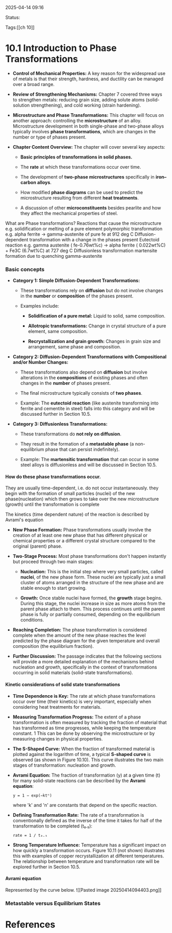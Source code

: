 2025-04-14 09:16

Status:

Tags:[[ch 10]]


# 10.1 Introduction to Phase Transformations
- **Control of Mechanical Properties:** A key reason for the widespread use of metals is that their strength, hardness, and ductility can be managed over a broad range.
    
- **Review of Strengthening Mechanisms:** Chapter 7 covered three ways to strengthen metals: reducing grain size, adding solute atoms (solid-solution strengthening), and cold working (strain hardening).
    
- **Microstructure and Phase Transformations:** This chapter will focus on another approach: controlling the **microstructure** of an alloy. Microstructure development in both single-phase and two-phase alloys typically involves **phase transformations**, which are changes in the number or type of phases present.
    
- **Chapter Content Overview:** The chapter will cover several key aspects:
    
    - **Basic principles of transformations in solid phases.**
        
    - The **rate** at which these transformations occur over time.
        
    - The development of **two-phase microstructures** specifically in **iron–carbon alloys**.
        
    - How modified **phase diagrams** can be used to predict the microstructure resulting from different **heat treatments**.
        
    - A discussion of other **microconstituents** besides pearlite and how they affect the mechanical properties of steel.


What are Phase transformations?
	Reactions that cause the microstructure
	e.g.
		solidification or melting of a pure element
		polymorphic transformation e.g. alpha ferrite -> gamma-austenite of pure fe at 912 deg C
	Diffusion-dependent transformation with a change in the phases present
		Eutectoid reaction e.g. gamma austenite ( fe-0.76wt%c) -> alpha ferrite ( 0.022wt%C) + Fe3C (6.7wt%C) at 727 deg C
	Diffusionless transformation
		martensite formation due to quenching gamma-austenite

### Basic concepts
- **Category 1: Simple Diffusion-Dependent Transformations:**
    
    - These transformations rely on **diffusion** but do not involve changes in the **number** or **composition** of the phases present.
        
    - Examples include:
        
        - **Solidification of a pure metal:** Liquid to solid, same composition.
            
        - **Allotropic transformations:** Change in crystal structure of a pure element, same composition.
            
        - **Recrystallization and grain growth:** Changes in grain size and arrangement, same phase and composition.
            
- **Category 2: Diffusion-Dependent Transformations with Compositional and/or Number Changes:**
    
    - These transformations also depend on **diffusion** but involve alterations in the **compositions** of existing phases and often changes in the **number** of phases present.
        
    - The final microstructure typically consists of **two phases**.
        
    - Example: The **eutectoid reaction** (like austenite transforming into ferrite and cementite in steel) falls into this category and will be discussed further in Section 10.5.
        
- **Category 3: Diffusionless Transformations:**
    
    - These transformations do **not rely on diffusion**.
        
    - They result in the formation of a **metastable phase** (a non-equilibrium phase that can persist indefinitely).
        
    - Example: The **martensitic transformation** that can occur in some steel alloys is diffusionless and will be discussed in Section 10.5.

#### How do these phase transformations occur.
They are usually time-dependent, i.e. do not occur instantaneously. they begin with the formation of small particles (nuclei) of the new phase(nucleation) which then grows to take over the new microstructure (growth) until the transformation is complete

The kinetics (time dependent nature) of the reaction is described by Avrami's equation

- **New Phase Formation:** Phase transformations usually involve the creation of at least one new phase that has different physical or chemical properties or a different crystal structure compared to the original (parent) phase.
    
- **Two-Stage Process:** Most phase transformations don't happen instantly but proceed through two main stages:
    
    - **Nucleation:** This is the initial step where very small particles, called **nuclei**, of the new phase form. These nuclei are typically just a small cluster of atoms arranged in the structure of the new phase and are stable enough to start growing.
        
    - **Growth:** Once stable nuclei have formed, the **growth** stage begins. During this stage, the nuclei increase in size as more atoms from the parent phase attach to them. This process continues until the parent phase is fully or partially consumed, depending on the equilibrium conditions.
        
- **Reaching Completion:** The phase transformation is considered complete when the amount of the new phase reaches the level predicted by the phase diagram for the given temperature and overall composition (the equilibrium fraction).
    
- **Further Discussion:** The passage indicates that the following sections will provide a more detailed explanation of the mechanisms behind nucleation and growth, specifically in the context of transformations occurring in solid materials (solid-state transformations).


#### Kinetic considerations of solid state transformations
- **Time Dependence is Key:** The rate at which phase transformations occur over time (their kinetics) is very important, especially when considering heat treatments for materials.
- **Measuring Transformation Progress:** The extent of a phase transformation is often measured by tracking the fraction of material that has transformed as time progresses, while keeping the temperature constant. 1 This can be done by observing the microstructure or by measuring changes in physical properties.  
   
- **The S-Shaped Curve:** When the fraction of transformed material is plotted against the logarithm of time, a typical **S-shaped curve** is observed (as shown in Figure 10.10). This curve illustrates the two main stages of transformation: nucleation and growth.
- **Avrami Equation:** The fraction of transformation (y) at a given time (t) for many solid-state reactions can be described by the **Avrami equation**:

    ```
    y = 1 − exp(−ktⁿ)
    ```

    where 'k' and 'n' are constants that depend on the specific reaction.
- **Defining Transformation Rate:** The rate of a transformation is conventionally defined as the inverse of the time it takes for half of the transformation to be completed (t₀.₅):    
    ```
    rate = 1 / t₀.₅
    ```

- **Strong Temperature Influence:** Temperature has a significant impact on how quickly a transformation occurs. Figure 10.11 (not shown) illustrates this with examples of copper recrystallization at different temperatures. The relationship between temperature and transformation rate will be explored further in Section 10.5.
#### Avrami equation
Represented by the curve below.
![[Pasted image 20250414094403.png]]

### Metastable versus Equilibrium States



# References
